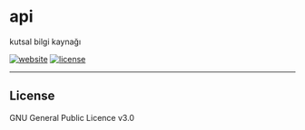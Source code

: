 # api

kutsal bilgi kaynağı

[![website](https://img.shields.io/website/https/eksisozluk.herokuapp.com.svg?style=flat-square)](https://eksisozluk.herokuapp.com)
[![license](https://img.shields.io/github/license/eksisozluk/api.svg?style=flat-square)](https://github.com/eksisozluk/api)

---


## License

GNU General Public Licence v3.0
